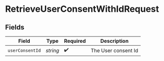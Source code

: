 # RetrieveUserConsentWithIdRequest


## Fields

| Field               | Type                | Required            | Description         |
| ------------------- | ------------------- | ------------------- | ------------------- |
| `userConsentId`     | *string*            | :heavy_check_mark:  | The User consent Id |